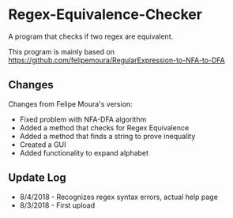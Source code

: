 # Regex-Equivalence-Checker
A program that checks if two regex are equivalent.

This program is mainly based on <https://github.com/felipemoura/RegularExpression-to-NFA-to-DFA>

## Changes

Changes from Felipe Moura's version:

* Fixed problem with NFA-DFA algorithm
* Added a method that checks for Regex Equivalence
* Added a method that finds a string to prove inequality
* Created a GUI
* Added functionality to expand alphabet

## Update Log

* 8/4/2018 - Recognizes regex syntax errors, actual help page
* 8/3/2018 - First upload
